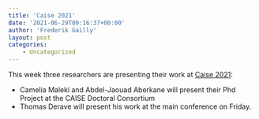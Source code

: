 ```yaml
---
title: 'Caise 2021'
date: '2021-06-29T09:16:37+00:00'
author: 'Frederik Gailly'
layout: post
categories:
    - Uncategorized
---
```


This week three researchers are presenting their work at [Caise 2021](https://caise21.org/program/):

- Camelia Maleki and Abdel-Jaouad Aberkane will present their Phd Project at the CAISE Doctoral Consortium
- Thomas Derave will present his work at the main conference on Friday.